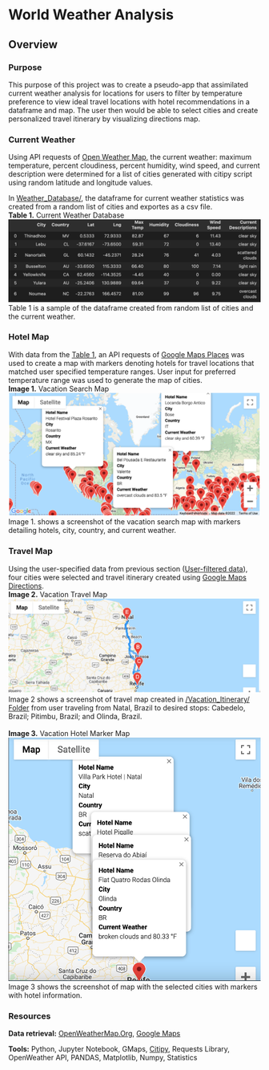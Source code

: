 # World Weather Analysis 

## Overview
### Purpose
This purpose of this project was to create a pseudo-app that assimilated current weather analysis for locations for users to filter by temperature preference to view ideal travel locations with hotel recommendations in a dataframe and map. The user then would be able to select cities and create personalized travel itinerary by visualizing directions map. 

### Current Weather
Using API requests of [Open Weather Map](https://openweathermap.org/), the current weather: maximum temperature, percent cloudiness, percent humidity, wind speed, and current description were determined for a list of cities generated with citipy script using random latitude and longitude values. 

In [Weather_Database/](Weather_Database/), the dataframe for current weather statistics was created from a random list of cities and exportes as a csv file. 
<br>**Table 1.** Current Weather Database
<br>![Table 1 image](/Weather_Database/Weather_Database_Sample.png)
<br>Table 1 is a sample of the dataframe created from random list of cities and the current weather.


### Hotel Map
With data from the [Table 1](Weather_Database/WeatherPy_Database.csv), an API requests of [Google Maps Places](https://developers.google.com/maps/documentation/places/web-service) was used to create a map with markers denoting hotels for travel locations that matched user specified temperature ranges. User input for preferred temperature range was used to generate the map of cities.
<br>**Image 1.** Vacation Search Map
<br>![Image of Map](/Vacation_Search/WeatherPy_vacation_map.png)
<br>Image 1. shows a screenshot of the vacation search map with markers detailing hotels, city, country, and current weather.

### Travel Map
Using the user-specified data from previous section ([User-filtered data](/Vacation_Search/WeatherPy_vacation.csv)), four cities were selected and travel itinerary created using [Google Maps Directions](https://developers.google.com/maps/documentation/directions/web-service).
<br>**Image 2.** Vacation Travel Map
<br>![Image of Travel Map](/Vacation_Itinerary/WeatherPy_travel_map.png)
<br>Image 2 shows a screenshot of travel map created in [/Vacation_Itinerary/ Folder](/Vacation_Itinerary/) from user traveling from Natal, Brazil to desired stops: Cabedelo, Brazil; Pitimbu, Brazil; and Olinda, Brazil.
<br>
<br>**Image 3.** Vacation Hotel Marker Map
<br>![Image 3 of Hotel Travel Map](/Vacation_Itinerary/WeatherPy_travel_map_markers.png)
<br>Image 3 shows the screenshot of map with the selected cities with markers with hotel information. 

### Resources
**Data retrieval:** [OpenWeatherMap.Org](https://openweathermap.org/), [Google Maps](https://mapsplatform.google.com/)

**Tools:** Python, Jupyter Notebook, GMaps, [Citipy](https://github.com/wingchen/citipy), Requests Library, OpenWeather API, PANDAS, Matplotlib, Numpy, Statistics
<br>

